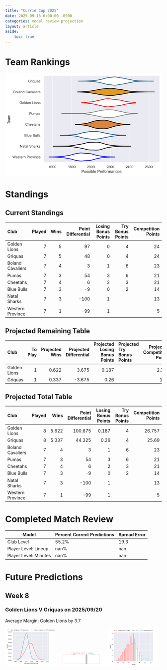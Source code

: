 ```yaml
---  
title: "Currie Cup 2025"  
date: 2025-09-15 6:00:00 -0500  
categories: model review projection  
layout: article  
aside:  
    toc: true  
---
```

# Team Rankings


![Club Rankings](plots/rankings_Currie_Cup_2025.png)
# Standings

## Current Standings


| Club             |   Played |   Wins |   Point Differential |   Losing Bonus Points |   Try Bonus Points |   Competition Points |
|:-----------------|---------:|-------:|---------------------:|----------------------:|-------------------:|---------------------:|
| Golden Lions     |        7 |      5 |                   97 |                     0 |                  4 |                   24 |
| Griquas          |        7 |      5 |                   48 |                     0 |                  4 |                   24 |
| Boland Cavaliers |        7 |      4 |                    3 |                     1 |                  6 |                   23 |
| Pumas            |        7 |      3 |                   54 |                     3 |                  6 |                   21 |
| Cheetahs         |        7 |      4 |                    6 |                     2 |                  3 |                   21 |
| Blue Bulls       |        7 |      3 |                   -9 |                     0 |                  2 |                   14 |
| Natal Sharks     |        7 |      3 |                 -100 |                     1 |                    |                   13 |
| Western Province |        7 |      1 |                  -99 |                     1 |                    |                    5 |



## Projected Remaining Table


| Club         |   To Play |   Projected Wins |   Projected Differential |   Projected Losing Bonus Points | Projected Try Bonus Points   |   Projected Competition Points |
|:-------------|----------:|-----------------:|-------------------------:|--------------------------------:|:-----------------------------|-------------------------------:|
| Golden Lions |         1 |            0.622 |                    3.675 |                           0.187 |                              |                          2.757 |
| Griquas      |         1 |            0.337 |                   -3.675 |                           0.26  |                              |                          1.69  |



## Projected Total Table


| Club             |   Played |   Wins |   Point Differential |   Losing Bonus Points |   Try Bonus Points |   Competition Points |
|:-----------------|---------:|-------:|---------------------:|----------------------:|-------------------:|---------------------:|
| Golden Lions     |        8 |  5.622 |              100.675 |                 0.187 |                  4 |               26.757 |
| Griquas          |        8 |  5.337 |               44.325 |                 0.26  |                  4 |               25.69  |
| Boland Cavaliers |        7 |  4     |                3     |                 1     |                  6 |               23     |
| Pumas            |        7 |  3     |               54     |                 3     |                  6 |               21     |
| Cheetahs         |        7 |  4     |                6     |                 2     |                  3 |               21     |
| Blue Bulls       |        7 |  3     |               -9     |                 0     |                  2 |               14     |
| Natal Sharks     |        7 |  3     |             -100     |                 1     |                    |               13     |
| Western Province |        7 |  1     |              -99     |                 1     |                    |                5     |



# Completed Match Review


| Model | Percent Correct Predictions | Spread Error |
| ------ | ------ | ------ |
| Club Level | 55.2% | 19.3 |
| Player Level: Lineup | nan% | nan |
| Player Level: Minutes | nan% | nan |


# Future Predictions

## Week 8

### Golden Lions V Griquas on 2025/09/20


Average Margin: Golden Lions by 3.7

<p float="left">
<img src="plots\2025-09-20-GoldenLions_V_Griquas_performances.png" width="32%" />
<img src="plots\2025-09-20-GoldenLions_V_Griquas_resultbar.png" width="32%" />
<img src="plots\2025-09-20-GoldenLions_V_Griquas_spreads.png" width="32%" />
</p>

